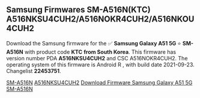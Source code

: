<h2>Samsung Firmwares SM-A516N(KTC) A516NKSU4CUH2/A516NOKR4CUH2/A516NKOU4CUH2</h2>
Download the Samsung firmware for the ✅ <strong>Samsung Galaxy A51 5G </strong> ⭐ <strong>SM-A516N</strong> with product code <strong>KTC</strong> <strong> from South Korea</strong>. This firmware has version number PDA <strong>A516NKSU4CUH2</strong> and CSC A516NOKR4CUH2. The operating system of this firmware is Android R , with build date 2021-09-23. Changelist <strong>22453751</strong>.


[SM-A516N](https://samfirm.shop/samsung/model/SM-A516N)
[A516NKSU4CUH2](https://samfirm.shop/samsung/pda/A516NKSU4CUH2)
[Download Firmware Samsung Galaxy A51 5G SM-A516N](https://samfirm.shop/samsung/firmware/458408)
